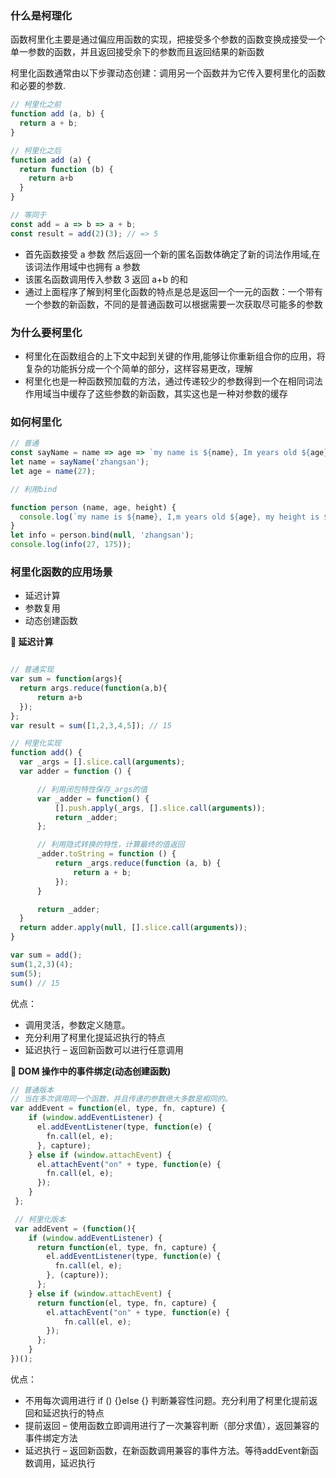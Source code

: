 
### 什么是柯理化

函数柯里化主要是通过偏应用函数的实现，把接受多个参数的函数变换成接受一个单一参数的函数，并且返回接受余下的参数而且返回结果的新函数

柯里化函数通常由以下步骤动态创建：调用另一个函数并为它传入要柯里化的函数和必要的参数.


```js
// 柯里化之前
function add (a, b) {
  return a + b;
}

// 柯里化之后
function add (a) {
  return function (b) {
    return a+b
  }
}

// 等同于
const add = a => b => a + b;
const result = add(2)(3); // => 5
```
-  首先函数接受 a 参数 然后返回一个新的匿名函数体确定了新的词法作用域,在该词法作用域中也拥有 a 参数
- 该匿名函数调用传入参数 3 返回 a+b 的和
- 通过上面程序了解到柯里化函数的特点是总是返回一个一元的函数：一个带有一个参数的新函数，不同的是普通函数可以根据需要一次获取尽可能多的参数


### 为什么要柯里化

- 柯里化在函数组合的上下文中起到关键的作用,能够让你重新组合你的应用，将复杂的功能拆分成一个个简单的部分，这样容易更改，理解
-  柯里化也是一种函数预加载的方法，通过传递较少的参数得到一个在相同词法作用域当中缓存了这些参数的新函数，其实这也是一种对参数的缓存


### 如何柯里化

```js
// 普通
const sayName = name => age => `my name is ${name}, Im years old ${age}` ;
let name = sayName('zhangsan');
let age = name(27);

// 利用bind

function person (name, age, height) {
  console.log(`my name is ${name}, I,m years old ${age}, my height is ${height} meters`)
}
let info = person.bind(null, 'zhangsan');
console.log(info(27, 175));
```

### 柯里化函数的应用场景

- 延迟计算
- 参数复用
- 动态创建函数

**🚗 延迟计算**
```js

// 普通实现
var sum = function(args){
  return args.reduce(function(a,b){
      return a+b
  });
};
var result = sum([1,2,3,4,5]); // 15

// 柯里化实现
function add() {
  var _args = [].slice.call(arguments);
  var adder = function () {

      // 利用闭包特性保存_args的值
      var _adder = function() {
          [].push.apply(_args, [].slice.call(arguments));
          return _adder;
      };

      // 利用隐式转换的特性，计算最终的值返回
      _adder.toString = function () {
          return _args.reduce(function (a, b) {
              return a + b;
          });
      }

      return _adder;
  }
  return adder.apply(null, [].slice.call(arguments));
}

var sum = add();
sum(1,2,3)(4);
sum(5);
sum() // 15
```
优点：
- 调用灵活，参数定义随意。
- 充分利用了柯里化提延迟执行的特点
- 延迟执行 – 返回新函数可以进行任意调用

**🚗 DOM 操作中的事件绑定(动态创建函数)**
``` js
// 普通版本
// 当在多次调用同一个函数，并且传递的参数绝大多数是相同的。
var addEvent = function(el, type, fn, capture) {
    if (window.addEventListener) {
      el.addEventListener(type, function(e) {
        fn.call(el, e);
      }, capture);
    } else if (window.attachEvent) {
      el.attachEvent("on" + type, function(e) {
        fn.call(el, e);
      });
    } 
 };

 // 柯里化版本
 var addEvent = (function(){
    if (window.addEventListener) {
      return function(el, type, fn, capture) {
        el.addEventListener(type, function(e) {
          fn.call(el, e);
        }, (capture));
      };
    } else if (window.attachEvent) {
      return function(el, type, fn, capture) {
        el.attachEvent("on" + type, function(e) {
            fn.call(el, e);
        });
      };
    }
})();
```

优点：
- 不用每次调用进行 if () {}else {} 判断兼容性问题。充分利用了柯里化提前返回和延迟执行的特点
- 提前返回 – 使用函数立即调用进行了一次兼容判断（部分求值），返回兼容的事件绑定方法
- 延迟执行 – 返回新函数，在新函数调用兼容的事件方法。等待addEvent新函数调用，延迟执行

















